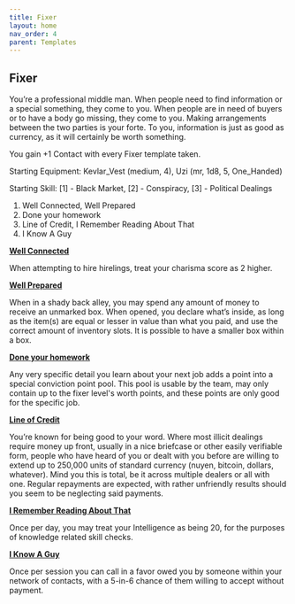 ```yaml
---
title: Fixer
layout: home
nav_order: 4
parent: Templates
---
```


<!-----

Yay, no errors, warnings, or alerts!

Conversion time: 0.233 seconds.


Using this Markdown file:

1. Paste this output into your source file.
2. See the notes and action items below regarding this conversion run.
3. Check the rendered output (headings, lists, code blocks, tables) for proper
   formatting and use a linkchecker before you publish this page.

Conversion notes:

* Docs to Markdown version 1.0β33
* Sat Nov 19 2022 18:41:12 GMT-0800 (PST)
* Source doc: 007d_Fixer
----->



## **Fixer**

You’re a professional middle man. When people need to find information or a special something, they come to you. When people are in need of buyers or to have a body go missing, they come to you. Making arrangements between the two parties is your forte. To you, information is just as good as currency, as it will certainly be worth something. 

You gain +1 Contact with every Fixer template taken. 

Starting Equipment: Kevlar_Vest (medium, 4), Uzi (mr, 1d8, 5, One_Handed)

Starting Skill: [1] - Black Market, [2] - Conspiracy, [3] - Political Dealings



1. Well Connected, Well Prepared
2. Done your homework
3. Line of Credit, I Remember Reading About That
4. I Know A Guy

**<span style="text-decoration:underline;">Well Connected</span>**

When attempting to hire hirelings, treat your charisma score as 2 higher. 

**<span style="text-decoration:underline;">Well Prepared</span>**

When in a shady back alley, you may spend any amount of money to receive an unmarked box. When opened, you declare what’s inside, as long as the item(s) are equal or lesser in value than what you paid, and use the correct amount of inventory slots. It is possible to have a smaller box within a box. 

**<span style="text-decoration:underline;">Done your homework</span>**

Any very specific detail you learn about your next job adds a point into a special conviction point pool. This pool is usable by the team, may only contain up to the fixer level's worth points, and these points are only good for the specific job.

**<span style="text-decoration:underline;">Line of Credit</span>**

You’re known for being good to your word. Where most illicit dealings require money up front, usually in a nice briefcase or other easily verifiable form, people who have heard of you or dealt with you before are willing to extend up to 250,000 units of standard currency (nuyen, bitcoin, dollars, whatever). Mind you this is total, be it across multiple dealers or all with one. Regular repayments are expected, with rather unfriendly results should you seem to be neglecting said payments. 

**<span style="text-decoration:underline;">I Remember Reading About That</span>**

Once per day, you may treat your Intelligence as being 20, for the purposes of knowledge related skill checks. 

**<span style="text-decoration:underline;">I Know A Guy</span>**

Once per session you can call in a favor owed you by someone within your network of contacts, with a 5-in-6 chance of them willing to accept without payment.  
